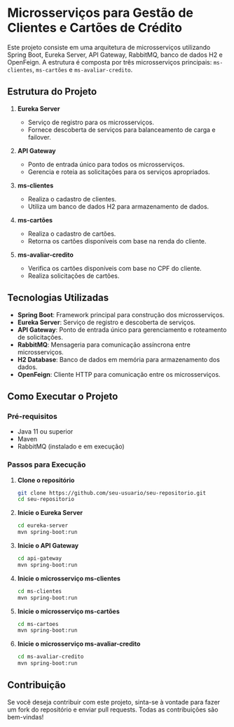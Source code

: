 # Microsserviços para Gestão de Clientes e Cartões de Crédito

Este projeto consiste em uma arquitetura de microsserviços utilizando Spring Boot, Eureka Server, API Gateway, RabbitMQ, banco de dados H2 e OpenFeign. A estrutura é composta por três microsserviços principais: `ms-clientes`, `ms-cartões` e `ms-avaliar-credito`.

## Estrutura do Projeto

1. **Eureka Server**
    - Serviço de registro para os microsserviços.
    - Fornece descoberta de serviços para balanceamento de carga e failover.

2. **API Gateway**
    - Ponto de entrada único para todos os microsserviços.
    - Gerencia e roteia as solicitações para os serviços apropriados.

3. **ms-clientes**
    - Realiza o cadastro de clientes.
    - Utiliza um banco de dados H2 para armazenamento de dados.

4. **ms-cartões**
    - Realiza o cadastro de cartões.
    - Retorna os cartões disponíveis com base na renda do cliente.

5. **ms-avaliar-credito**
    - Verifica os cartões disponíveis com base no CPF do cliente.
    - Realiza solicitações de cartões.

## Tecnologias Utilizadas

- **Spring Boot**: Framework principal para construção dos microsserviços.
- **Eureka Server**: Serviço de registro e descoberta de serviços.
- **API Gateway**: Ponto de entrada único para gerenciamento e roteamento de solicitações.
- **RabbitMQ**: Mensageria para comunicação assíncrona entre microsserviços.
- **H2 Database**: Banco de dados em memória para armazenamento dos dados.
- **OpenFeign**: Cliente HTTP para comunicação entre os microsserviços.

## Como Executar o Projeto

### Pré-requisitos

- Java 11 ou superior
- Maven
- RabbitMQ (instalado e em execução)

### Passos para Execução

1. **Clone o repositório**
    ```bash
    git clone https://github.com/seu-usuario/seu-repositorio.git
    cd seu-repositorio
    ```

2. **Inicie o Eureka Server**
    ```bash
    cd eureka-server
    mvn spring-boot:run
    ```

3. **Inicie o API Gateway**
    ```bash
    cd api-gateway
    mvn spring-boot:run
    ```

4. **Inicie o microsserviço ms-clientes**
    ```bash
    cd ms-clientes
    mvn spring-boot:run
    ```

5. **Inicie o microsserviço ms-cartões**
    ```bash
    cd ms-cartoes
    mvn spring-boot:run
    ```

6. **Inicie o microsserviço ms-avaliar-credito**
    ```bash
    cd ms-avaliar-credito
    mvn spring-boot:run
    ```

## Contribuição

Se você deseja contribuir com este projeto, sinta-se à vontade para fazer um fork do repositório e enviar pull requests. Todas as contribuições são bem-vindas!


